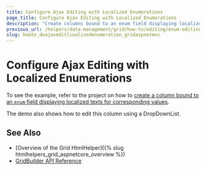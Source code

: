 ```yaml
---
title: Configure Ajax Editing with Localized Enumerations
page_title: Configure Ajax Editing with Localized Enumerations
description: "Create columns bound to an enum field displaying localized texts for corresponding values."
previous_url: /helpers/data-management/grid/how-to/editing/enum-editing-with-dropdownlist-localization
slug: howto_doajaxeditlcoalizedenumeration_gridaspnetmvc
---
```


# Configure Ajax Editing with Localized Enumerations

To see the example, refer to the project on how to [create a column bound to an `enum` field displaying localized texts for corresponding values](https://github.com/telerik/ui-for-aspnet-mvc-examples/tree/master/grid/grid-enum-editing-with-dropdownlist-enum-localization).

The demo also shows how to edit this column using a DropDownList.

## See Also

* [Overview of the Grid HtmlHelper]({% slug htmlhelpers_grid_aspnetcore_overview %})
* [GridBuilder API Reference](https://docs.telerik.com/aspnet-mvc/api/Kendo.Mvc.UI.Fluent/GridBuilder)
